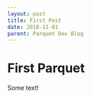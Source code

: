 ```yaml
---
layout: post
title: First Post
date: 2018-11-01
parent: Parquet Dev Blog
---
```

# First Parquet

Some text!
